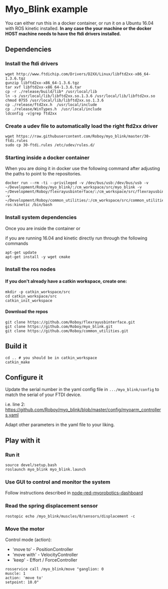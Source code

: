 # Myo_Blink example

You can either run this in a docker container, or run it on a Ubuntu 16.04 with ROS kinetic installed.
**In any case the your machine or the docker HOST machine needs to have the ftdi drivers installed.**

## Dependencies
### Install the ftdi drivers

```
wget http://www.ftdichip.com/Drivers/D2XX/Linux/libftd2xx-x86_64-1.3.6.tgz
gunzip libftd2xx-x86_64-1.3.6.tgz
tar xvf libftd2xx-x86_64-1.3.6.tar
cp -r ./release/build/lib* /usr/local/lib
ln -s /usr/local/lib/libftd2xx.so.1.3.6 /usr/local/lib/libftd2xx.so
chmod 0755 /usr/local/lib/libftd2xx.so.1.3.6
cp ./release/ftd2xx.h  /usr/local/include
cp ./release/WinTypes.h  /usr/local/include
ldconfig -v|grep ftd2xx
```

### Create a udev file to automatically load the right ftd2xx driver
```
wget https://raw.githubusercontent.com/Roboy/myo_blink/master/30-ftdi.rules
sudo cp 30-ftdi.rules /etc/udev/rules.d/
```

### Starting inside a docker container
When you are doing it in docker use the following command after adjusting the paths to point to the repositories.
```
docker run --rm -ti --privileged -v /dev/bus/usb:/dev/bus/usb -v ~/Development/Roboy/myo_blink/:/cm_workspace/src/myo_blink -v ~/Development/Roboy/flexrayusbinterface/:/cm_workspace/src/flexrayusbinterface -v ~/Development/Roboy/common_utilities/:/cm_workspace/src/common_utilities  ros:kinetic /bin/bash
```

### Install system dependencies

Once you are inside the container or 

if you are running 16.04 and kinetic directly run through the following commands
```
apt-get update
apt-get install -y wget cmake
```

### Install the ros nodes
#### If you don't already have a catkin workspace, create one:
```
mkdir -p catkin_workspace/src
cd catkin_workspace/src
catkin_init_workspace
```

#### Download the repos
```
git clone https://github.com/Roboy/flexrayusbinterface.git
git clone https://github.com/Roboy/myo_blink.git
git clone https://github.com/Roboy/common_utilities.git

```

## Build it
```
cd .. # you should be in catkin_workspace
catkin_make
```

## Configure it
Update the serial number in the yaml config file in `.../myo_blink/config` to match the serial of your FTDI device.

i.e. line 2: https://github.com/Roboy/myo_blink/blob/master/config/myoarm_controllers.yaml

Adapt other parameters in the yaml file to your liking.

## Play with it

### Run it
```
source devel/setup.bash
roslaunch myo_blink myo_blink.launch
```

### Use GUI to control and monitor the system
Follow instructions described in [node-red-myorobotics-dashboard](https://github.com/Roboy/node-red-myorobotics-dashboard)

### Read the spring displacement sensor
```
rostopic echo /myo_blink/muscles/0/sensors/displacement -c
```

### Move the motor
Control mode (action):
- 'move to' - PositionController
- 'move with' - VelocityController
- 'keep' - Effort / ForceController
```
rosservice call /myo_blink/move "ganglion: 0
muscle: 1
action: 'move to'
setpoint: 10.0" 
```
